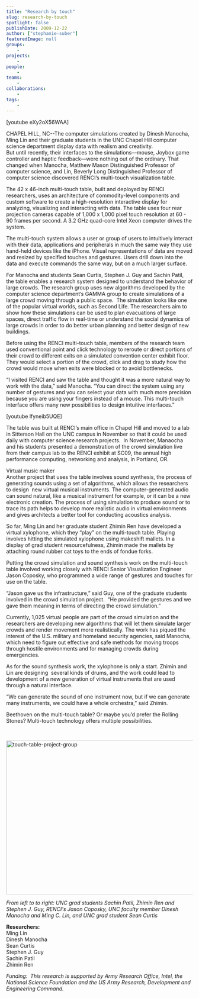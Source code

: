 ```yaml
---
title: "Research by touch"
slug: research-by-touch
spotlight: false
publishDate: 2009-12-22
author: ["stephanie-suber"]
featuredImage: null
groups:
    - 
projects:
    - 
people:
    - 
teams: 
    - 
collaborations:
    - 
tags:
    - 
---
```

<p>[youtube eXy2oX56WAA]</p>

<p>CHAPEL HILL, NC--The computer simulations created by Dinesh Manocha, Ming Lin and their graduate students in the UNC Chapel Hill computer science department display data with realism and creativity. <br />
 But until recently, their interfaces to the simulations—mouse, Joybox game controller and haptic feedback—were nothing out of the ordinary. That changed when Manocha, Matthew Mason Distinguished Professor of computer science, and Lin, Beverly Long Distinguished Professor of computer science discovered RENCI’s multi-touch visualization table.<!--more--></p>

<p>The 42 x 46-inch multi-touch table, built and deployed by RENCI researchers, uses an architecture of commodity-level components and custom software to create a high-resolution interactive display for analyzing, visualizing and interacting with data. The table uses four rear projection cameras capable of 1,000 x 1,000 pixel touch resolution at 60 - 90 frames per second. A 3.2 GHz quad-core Intel Xeon computer drives the system.</p>

<p>The multi-touch system allows a user or group of users to intuitively interact with their data, applications and peripherals in much the same way they use hand-held devices like the iPhone. Visual representations of data are moved and resized by specified touches and gestures. Users drill down into the data and execute commands the same way, but on a much larger surface.</p>

<p>For Manocha and students Sean Curtis, Stephen J. Guy and Sachin Patil, the table enables a research system designed to understand the behavior of large crowds. The research group uses new algorithms developed by the computer science department’s GAMMA group to create simulations of a large crowd moving through a public space.  The simulation looks like one of the popular virtual worlds, such as Second Life. The researchers aim to show how these simulations can be used to plan evacuations of large spaces, direct traffic flow in real-time or understand the social dynamics of large crowds in order to do better urban planning and better design of new buildings.</p>

<p>Before using the RENCI multi-touch table, members of the research team used conventional point and click technology to reroute or direct portions of their crowd to different exits on a simulated convention center exhibit floor. They would select a portion of the crowd, click and drag to study how the crowd would move when exits were blocked or to avoid bottlenecks.</p>

<p>“I visited RENCI and saw the table and thought it was a more natural way to work with the data,” said Manocha. “You can direct the system using any number of gestures and you can select your data with much more precision because you are using your fingers instead of a mouse. This multi-touch interface offers many new possibilities to design intuitive interfaces.”</p>

<p>[youtube lfyneib5UQE]</p>

<p>The table was built at RENCI’s main office in Chapel Hill and moved to a lab in Sitterson Hall on the UNC campus in November so that it could be used daily with computer science research projects.  In November, Manaocha and his students presented a demonstration of the crowd simulation live from their campus lab to the RENCI exhibit at SC09, the annual high performance computing, networking and analysis, in Portland, OR.</p>

<p><span class="head2">Virtual music maker</span><br />
 Another project that uses the table involves sound synthesis, the process of generating sounds using a set of algorithms, which allows the researchers to design  new virtual musical instruments. The computer-generated audio can sound natural, like a musical instrument for example, or it can be a new electronic creation. The process of using simulation to produce sound or to trace its path helps to develop more realistic audio in virtual environments and gives architects a better tool for conducting acoustics analysis.</p>

<p>So far, Ming Lin and her graduate student Zhimin Ren have developed a virtual xylophone, which they “play” on the multi-touch table. Playing involves hitting the simulated xylophone using makeshift mallets. In a display of grad student resourcefulness, Zhimin made the mallets by attaching round rubber cat toys to the ends of fondue forks.</p>

<p>Putting the crowd simulation and sound synthesis work on the multi-touch table involved working closely with RENCI Senior Visualization Engineer Jason Coposky, who programmed a wide range of gestures and touches for use on the table.</p>

<p>“Jason gave us the infrastructure,” said Guy, one of the graduate students involved in the crowd simulation project.  “He provided the gestures and we gave them meaning in terms of directing the crowd simulation.”</p>

<p>Currently, 1,025 virtual people are part of the crowd simulation and the researchers are developing new algorithms that will let them simulate larger crowds and render movement more realistically. The work has piqued the interest of the U.S. military and homeland security agencies, said Manocha, which need to figure out effective and safe methods for moving troops through hostile environments and for managing crowds during emergencies.</p>

<p>As for the sound synthesis work, the xylophone is only a start. Zhimin and Lin are designing  several kinds of drums, and the work could lead to development of a new generation of virtual instruments that are used through a natural interface.</p>

<p>“We can generate the sound of one instrument now, but if we can generate many instruments, we could have a whole orchestra,” said Zhimin.</p>

<p>Beethoven on the multi-touch table? Or maybe you’d prefer the Rolling Stones? Multi-touch technology offers multiple possibilities.</p>

<p><br class="spacer_" /></p>

<p><a href="https://www.renci.org/wp-content/uploads/2009/12/touch-table-project-group.jpg"><img class="alignnone size-large wp-image-4532" title="touch-table-project-group" src="https://www.renci.org/wp-content/uploads/2009/12/touch-table-project-group-630x416.jpg" alt="touch-table-project-group" width="630" height="416" /></a></p>

<p><em>From left to to right: UNC grad students Sachin Patil, Zhimin Ren and Stephen J. Guy, RENCI's Jason Coposky, UNC faculty member Dinesh Manocha and Ming C. Lin, and UNC grad student Sean Curtis</em></p>

<p><span class="head2"><strong>Researchers:</strong></span><br />
 Ming Lin<br />
 Dinesh Manocha<br />
 Sean Curtis<br />
 Stephen J. Guy<br />
 Sachin Patil<br />
 Zhimin Ren</p>

<p><em>Funding:  This research is supported by Army Research Office, Intel, the National Science Foundation and the US Army Research, Development and Engineering Command.</em></p>
